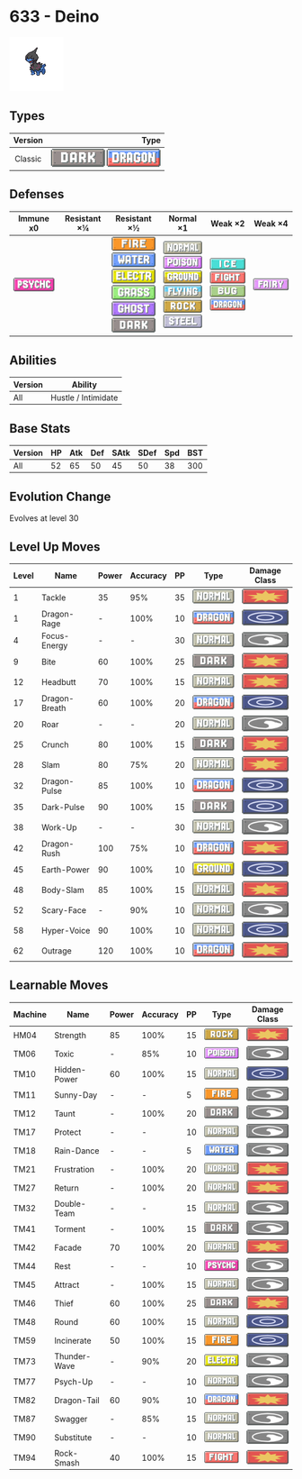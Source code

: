 # 633 - Deino

![deino](../img/pokemon/633.png)

## Types

| Version | Type                                                              |
| :-----: | ----------------------------------------------------------------: |
| Classic | ![dark](../img/types/dark.png) ![dragon](../img/types/dragon.png) |

## Defenses

| Immune x0                            | Resistant ×¼ | Resistant ×½                                                                                                                                                                                                                | Normal ×1                                                                                                                                                                                                                       | Weak ×2                                                                                                                                         | Weak ×4                          |
| ------------------------------------ | ------------ | --------------------------------------------------------------------------------------------------------------------------------------------------------------------------------------------------------------------------- | ------------------------------------------------------------------------------------------------------------------------------------------------------------------------------------------------------------------------------- | ----------------------------------------------------------------------------------------------------------------------------------------------- | -------------------------------- |
| ![psychic](../img/types/psychic.png) |              | ![fire](../img/types/fire.png)<br/>![water](../img/types/water.png)<br/>![electric](../img/types/electric.png)<br/>![grass](../img/types/grass.png)<br/>![ghost](../img/types/ghost.png)<br/>![dark](../img/types/dark.png) | ![normal](../img/types/normal.png)<br/>![poison](../img/types/poison.png)<br/>![ground](../img/types/ground.png)<br/>![flying](../img/types/flying.png)<br/>![rock](../img/types/rock.png)<br/>![steel](../img/types/steel.png) | ![ice](../img/types/ice.png)<br/>![fighting](../img/types/fighting.png)<br/>![bug](../img/types/bug.png)<br/>![dragon](../img/types/dragon.png) | ![fairy](../img/types/fairy.png) |

## Abilities

| Version | Ability             |
| ------- | ------------------- |
| All     | Hustle / Intimidate |

## Base Stats

| Version | HP | Atk | Def | SAtk | SDef | Spd | BST |
| ------- | -- | --- | --- | ---- | ---- | --- | --- |
| All     | 52 | 65  | 50  | 45   | 50   | 38  | 300 |

## Evolution Change

Evolves at level 30

## Level Up Moves

| Level | Name          | Power | Accuracy | PP | Type                               | Damage Class                           |
| ----- | ------------- | ----- | -------- | -- | ---------------------------------- | -------------------------------------- |
| 1     | Tackle        | 35    | 95%      | 35 | ![normal](../img/types/normal.png) | ![physical](../img/types/physical.png) |
| 1     | Dragon-Rage   | -     | 100%     | 10 | ![dragon](../img/types/dragon.png) | ![special](../img/types/special.png)   |
| 4     | Focus-Energy  | -     | -        | 30 | ![normal](../img/types/normal.png) | ![status](../img/types/status.png)     |
| 9     | Bite          | 60    | 100%     | 25 | ![dark](../img/types/dark.png)     | ![physical](../img/types/physical.png) |
| 12    | Headbutt      | 70    | 100%     | 15 | ![normal](../img/types/normal.png) | ![physical](../img/types/physical.png) |
| 17    | Dragon-Breath | 60    | 100%     | 20 | ![dragon](../img/types/dragon.png) | ![special](../img/types/special.png)   |
| 20    | Roar          | -     | -        | 20 | ![normal](../img/types/normal.png) | ![status](../img/types/status.png)     |
| 25    | Crunch        | 80    | 100%     | 15 | ![dark](../img/types/dark.png)     | ![physical](../img/types/physical.png) |
| 28    | Slam          | 80    | 75%      | 20 | ![normal](../img/types/normal.png) | ![physical](../img/types/physical.png) |
| 32    | Dragon-Pulse  | 85    | 100%     | 10 | ![dragon](../img/types/dragon.png) | ![special](../img/types/special.png)   |
| 35    | Dark-Pulse    | 90    | 100%     | 15 | ![dark](../img/types/dark.png)     | ![special](../img/types/special.png)   |
| 38    | Work-Up       | -     | -        | 30 | ![normal](../img/types/normal.png) | ![status](../img/types/status.png)     |
| 42    | Dragon-Rush   | 100   | 75%      | 10 | ![dragon](../img/types/dragon.png) | ![physical](../img/types/physical.png) |
| 45    | Earth-Power   | 90    | 100%     | 10 | ![ground](../img/types/ground.png) | ![special](../img/types/special.png)   |
| 48    | Body-Slam     | 85    | 100%     | 15 | ![normal](../img/types/normal.png) | ![physical](../img/types/physical.png) |
| 52    | Scary-Face    | -     | 90%      | 10 | ![normal](../img/types/normal.png) | ![status](../img/types/status.png)     |
| 58    | Hyper-Voice   | 90    | 100%     | 10 | ![normal](../img/types/normal.png) | ![special](../img/types/special.png)   |
| 62    | Outrage       | 120   | 100%     | 10 | ![dragon](../img/types/dragon.png) | ![physical](../img/types/physical.png) |

## Learnable Moves

| Machine | Name         | Power | Accuracy | PP | Type                                   | Damage Class                           |
| ------- | ------------ | ----- | -------- | -- | -------------------------------------- | -------------------------------------- |
| HM04    | Strength     | 85    | 100%     | 15 | ![rock](../img/types/rock.png)         | ![physical](../img/types/physical.png) |
| TM06    | Toxic        | -     | 85%      | 10 | ![poison](../img/types/poison.png)     | ![status](../img/types/status.png)     |
| TM10    | Hidden-Power | 60    | 100%     | 15 | ![normal](../img/types/normal.png)     | ![special](../img/types/special.png)   |
| TM11    | Sunny-Day    | -     | -        | 5  | ![fire](../img/types/fire.png)         | ![status](../img/types/status.png)     |
| TM12    | Taunt        | -     | 100%     | 20 | ![dark](../img/types/dark.png)         | ![status](../img/types/status.png)     |
| TM17    | Protect      | -     | -        | 10 | ![normal](../img/types/normal.png)     | ![status](../img/types/status.png)     |
| TM18    | Rain-Dance   | -     | -        | 5  | ![water](../img/types/water.png)       | ![status](../img/types/status.png)     |
| TM21    | Frustration  | -     | 100%     | 20 | ![normal](../img/types/normal.png)     | ![physical](../img/types/physical.png) |
| TM27    | Return       | -     | 100%     | 20 | ![normal](../img/types/normal.png)     | ![physical](../img/types/physical.png) |
| TM32    | Double-Team  | -     | -        | 15 | ![normal](../img/types/normal.png)     | ![status](../img/types/status.png)     |
| TM41    | Torment      | -     | 100%     | 15 | ![dark](../img/types/dark.png)         | ![status](../img/types/status.png)     |
| TM42    | Facade       | 70    | 100%     | 20 | ![normal](../img/types/normal.png)     | ![physical](../img/types/physical.png) |
| TM44    | Rest         | -     | -        | 10 | ![psychic](../img/types/psychic.png)   | ![status](../img/types/status.png)     |
| TM45    | Attract      | -     | 100%     | 15 | ![normal](../img/types/normal.png)     | ![status](../img/types/status.png)     |
| TM46    | Thief        | 60    | 100%     | 25 | ![dark](../img/types/dark.png)         | ![physical](../img/types/physical.png) |
| TM48    | Round        | 60    | 100%     | 15 | ![normal](../img/types/normal.png)     | ![special](../img/types/special.png)   |
| TM59    | Incinerate   | 50    | 100%     | 15 | ![fire](../img/types/fire.png)         | ![special](../img/types/special.png)   |
| TM73    | Thunder-Wave | -     | 90%      | 20 | ![electric](../img/types/electric.png) | ![status](../img/types/status.png)     |
| TM77    | Psych-Up     | -     | -        | 10 | ![normal](../img/types/normal.png)     | ![status](../img/types/status.png)     |
| TM82    | Dragon-Tail  | 60    | 90%      | 10 | ![dragon](../img/types/dragon.png)     | ![physical](../img/types/physical.png) |
| TM87    | Swagger      | -     | 85%      | 15 | ![normal](../img/types/normal.png)     | ![status](../img/types/status.png)     |
| TM90    | Substitute   | -     | -        | 10 | ![normal](../img/types/normal.png)     | ![status](../img/types/status.png)     |
| TM94    | Rock-Smash   | 40    | 100%     | 15 | ![fighting](../img/types/fighting.png) | ![physical](../img/types/physical.png) |
